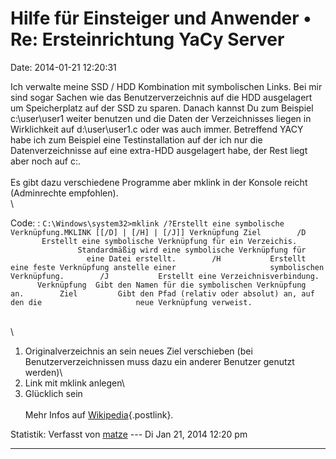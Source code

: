 Hilfe für Einsteiger und Anwender • Re: Ersteinrichtung YaCy Server
===================================================================

Date: 2014-01-21 12:20:31

Ich verwalte meine SSD / HDD Kombination mit symbolischen Links. Bei mir
sind sogar Sachen wie das Benutzerverzeichnis auf die HDD ausgelagert um
Speicherplatz auf der SSD zu sparen. Danach kannst Du zum Beispiel
c:\\user\\user1 weiter benutzen und die Daten der Verzeichnisses liegen
in Wirklichkeit auf d:\\user\\user1.c oder was auch immer. Betreffend
YACY habe ich zum Beispiel eine Testinstallation auf der ich nur die
Datenverzeichnisse auf eine extra-HDD ausgelagert habe, der Rest liegt
aber noch auf c:.\
\
Es gibt dazu verschiedene Programme aber mklink in der Konsole reicht
(Adminrechte empfohlen).\
\

Code: 
:   `C:\Windows\system32>mklink /?Erstellt eine symbolische Verknüpfung.MKLINK [[/D] | [/H] | [/J]] Verknüpfung Ziel        /D           Erstellt eine symbolische Verknüpfung für ein Verzeichis.                     Standardmäßig wird eine symbolische Verknüpfung für                     eine Datei erstellt.        /H           Erstellt eine feste Verknüpfung anstelle einer                     symbolischen Verknüpfung.        /J           Erstellt eine Verzeichnisverbindung.        Verknüpfung  Gibt den Namen für die symbolischen Verknüpfung an.        Ziel         Gibt den Pfad (relativ oder absolut) an, auf den die                     neue Verknüpfung verweist.`

\
\
1. Originalverzeichnis an sein neues Ziel verschieben (bei
Benutzerverzeichnissen muss dazu ein anderer Benutzer genutzt werden)\
2. Link mit mklink anlegen\
3. Glücklich sein\
\
Mehr Infos auf
[Wikipedia](http://de.wikipedia.org/wiki/Symbolische_Verkn%C3%BCpfung){.postlink}.

Statistik: Verfasst von
[matze](http://forum.yacy-websuche.de/memberlist.php?mode=viewprofile&u=9347)
--- Di Jan 21, 2014 12:20 pm

------------------------------------------------------------------------
